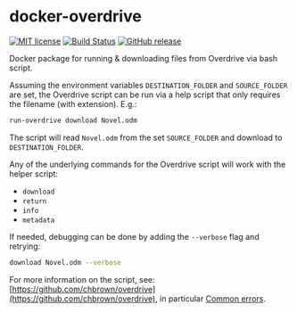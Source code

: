 # docker-overdrive

[![MIT license][license image]][license link]
[![Build Status][build image]][build link]
[![GitHub release][github image]][github link]

Docker package for running & downloading files from Overdrive via bash script.

Assuming the environment variables `DESTINATION_FOLDER` and `SOURCE_FOLDER`
are set, the Overdrive script can be run via a help script that only requires
the filename (with extension). E.g.:

```sh
run-overdrive download Novel.odm
```

The script will read `Novel.odm` from the set `SOURCE_FOLDER` and download
to `DESTINATION_FOLDER`.

Any of the underlying commands for the Overdrive script will work with the
helper script:

* `download`
* `return`
* `info`
* `metadata`

If needed, debugging can be done by adding the `--verbose` flag and retrying:

```sh
download Novel.odm --verbose
```

For more information on the script, see: [https://github.com/chbrown/overdrive](https://github.com/chbrown/overdrive),
in particular [Common errors](https://github.com/chbrown/overdrive#common-errors).

[license image]: https://img.shields.io/badge/License-MIT-blue.svg
[license link]: https://github.com/gtronset/docker-overdrive/blob/main/LICENSE
[build image]: https://github.com/gtronset/docker-overdrive/actions/workflows/build-release.yaml/badge.svg
[build link]: https://github.com/gtronset/docker-overdrive/actions/workflows/build-release.yaml
[github image]: https://img.shields.io/github/release/gtronset/docker-overdrive.svg
[github link]: https://github.com/gtronset/docker-overdrive/releases
